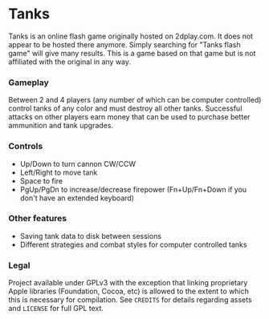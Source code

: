 # Tanks
Tanks is an online flash game originally hosted on 2dplay.com. It does not appear to be hosted there anymore. Simply searching for "Tanks flash game" will give many results. This is a game based on that game but is not affiliated with the original in any way.

### Gameplay
Between 2 and 4 players (any number of which can be computer controlled) control tanks of any color and must destroy all other tanks. Successful attacks on other players earn money that can be used to purchase better ammunition and tank upgrades.

### Controls
- Up/Down to turn cannon CW/CCW
- Left/Right to move tank
- Space to fire
- PgUp/PgDn to increase/decrease firepower (Fn+Up/Fn+Down if you don't have an extended keyboard)

### Other features
- Saving tank data to disk between sessions
- Different strategies and combat styles for computer controlled tanks

### Legal
Project available under GPLv3 with the exception that linking proprietary Apple libraries (Foundation, Cocoa, etc) is allowed to the extent to which this is necessary for compilation. See `CREDITS` for details regarding assets and `LICENSE` for full GPL text.
